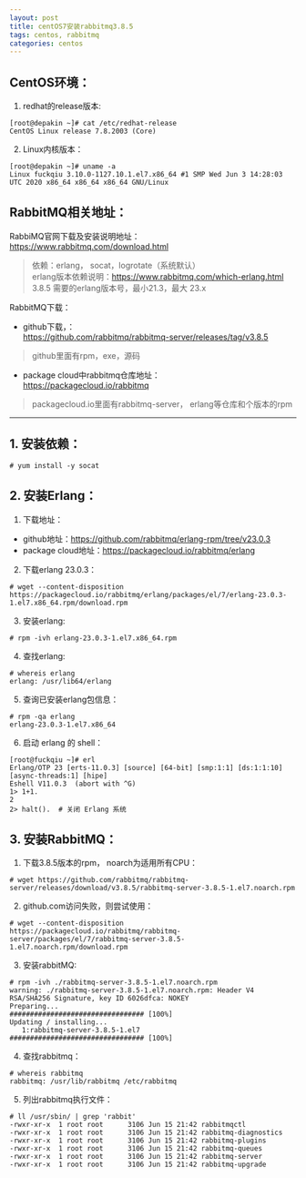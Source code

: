 ```yaml
---
layout: post
title: centOS7安装rabbitmq3.8.5
tags: centos, rabbitmq
categories: centos
---
```


## CentOS环境：
1. redhat的release版本:
```shell
[root@depakin ~]# cat /etc/redhat-release 
CentOS Linux release 7.8.2003 (Core)
```
2. Linux内核版本：
```shell
[root@depakin ~]# uname -a
Linux fuckqiu 3.10.0-1127.10.1.el7.x86_64 #1 SMP Wed Jun 3 14:28:03 UTC 2020 x86_64 x86_64 x86_64 GNU/Linux
```

## RabbitMQ相关地址：    
RabbiMQ官网下载及安装说明地址：https://www.rabbitmq.com/download.html  
> 依赖：erlang， socat，logrotate（系统默认）  
> erlang版本依赖说明：https://www.rabbitmq.com/which-erlang.html  
> 3.8.5  需要的erlang版本号，最小21.3，最大 23.x  

RabbitMQ下载：
- github下载，：  
https://github.com/rabbitmq/rabbitmq-server/releases/tag/v3.8.5 
> github里面有rpm，exe，源码
- package cloud中rabbitmq仓库地址：  
https://packagecloud.io/rabbitmq 
> packagecloud.io里面有rabbitmq-server， erlang等仓库和个版本的rpm

---

## 1. 安装依赖：
```shell
# yum install -y socat
```

## 2. 安装Erlang：

1. 下载地址：
* github地址：https://github.com/rabbitmq/erlang-rpm/tree/v23.0.3
* package cloud地址：https://packagecloud.io/rabbitmq/erlang

2. 下载erlang 23.0.3：
```shell
# wget --content-disposition https://packagecloud.io/rabbitmq/erlang/packages/el/7/erlang-23.0.3-1.el7.x86_64.rpm/download.rpm
```
3. 安装erlang:
```shell
# rpm -ivh erlang-23.0.3-1.el7.x86_64.rpm
```
4. 查找erlang:
```shell
# whereis erlang
erlang: /usr/lib64/erlang   
```
5. 查询已安装erlang包信息：
```shell
# rpm -qa erlang
erlang-23.0.3-1.el7.x86_64
```
6. 启动 erlang 的 shell：
```shell
[root@fuckqiu ~]# erl
Erlang/OTP 23 [erts-11.0.3] [source] [64-bit] [smp:1:1] [ds:1:1:10] [async-threads:1] [hipe]
Eshell V11.0.3  (abort with ^G)
1> 1+1.
2
2> halt().  # 关闭 Erlang 系统
```

## 3. 安装RabbitMQ：

1. 下载3.8.5版本的rpm， noarch为适用所有CPU：
```shell
# wget https://github.com/rabbitmq/rabbitmq-server/releases/download/v3.8.5/rabbitmq-server-3.8.5-1.el7.noarch.rpm
```
2. github.com访问失败，则尝试使用：
```shell
# wget --content-disposition https://packagecloud.io/rabbitmq/rabbitmq-server/packages/el/7/rabbitmq-server-3.8.5-1.el7.noarch.rpm/download.rpm
```

3. 安装rabbitMQ:
```shell
# rpm -ivh ./rabbitmq-server-3.8.5-1.el7.noarch.rpm
warning: ./rabbitmq-server-3.8.5-1.el7.noarch.rpm: Header V4 RSA/SHA256 Signature, key ID 6026dfca: NOKEY
Preparing...                          ################################# [100%]
Updating / installing...
   1:rabbitmq-server-3.8.5-1.el7      ################################# [100%]
```
4. 查找rabbitmq：
```shell
# whereis rabbitmq
rabbitmq: /usr/lib/rabbitmq /etc/rabbitmq
```
5. 列出rabbitmq执行文件：
```shell
# ll /usr/sbin/ | grep 'rabbit'
-rwxr-xr-x  1 root root      3106 Jun 15 21:42 rabbitmqctl
-rwxr-xr-x  1 root root      3106 Jun 15 21:42 rabbitmq-diagnostics
-rwxr-xr-x  1 root root      3106 Jun 15 21:42 rabbitmq-plugins
-rwxr-xr-x  1 root root      3106 Jun 15 21:42 rabbitmq-queues
-rwxr-xr-x  1 root root      3106 Jun 15 21:42 rabbitmq-server
-rwxr-xr-x  1 root root      3106 Jun 15 21:42 rabbitmq-upgrade
```

